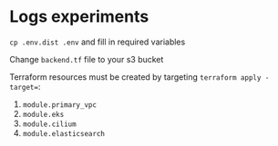 # Logs experiments

`cp .env.dist .env` and fill in required variables

Change `backend.tf` file to your s3 bucket

Terraform resources must be created by targeting `terraform apply -target=`:
1. `module.primary_vpc`
2. `module.eks`
3. `module.cilium`
4. `module.elasticsearch`